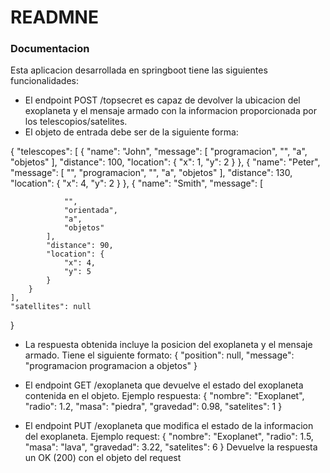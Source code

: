 # READMNE

### Documentacion
Esta aplicacion desarrollada en springboot tiene las siguientes funcionalidades:

* El endpoint POST /topsecret es capaz de devolver la ubicacion del exoplaneta y el mensaje armado con la informacion
proporcionada por los telescopios/satelites.
* El objeto de entrada debe ser de la siguiente forma:

{
    "telescopes": [
        {
            "name": "John",
            "message": [
                "programacion",
                "",
                "a",
                "objetos"
            ],
            "distance": 100,
            "location": {
                "x": 1,
                "y": 2
            }
        },
        {
            "name": "Peter",
            "message": [
                "",
                "programacion",
                "",
                "a",
                "objetos"
            ],
            "distance": 130,
            "location": {
                "x": 4,
                "y": 2
            }
        },
        {
            "name": "Smith",
            "message": [
               
                "",
                "orientada",
                "a",
                "objetos"
            ],
            "distance": 90,
            "location": {
                "x": 4,
                "y": 5
            }
        }
    ], 
    "satellites": null
}
* La respuesta obtenida incluye la posicion del exoplaneta y el mensaje armado. Tiene el siguiente formato:
{
    "position": null,
    "message": "programacion programacion a objetos"
}

* El endpoint GET /exoplaneta que devuelve el estado del exoplaneta contenida en el objeto. Ejemplo respuesta:
{
    "nombre": "Exoplanet",
    "radio": 1.2,
    "masa": "piedra",
    "gravedad": 0.98,
    "satelites": 1
}

* El endpoint PUT /exoplaneta que modifica el estado de la informacion del exoplaneta. Ejemplo request:
{
    "nombre": "Exoplanet",
    "radio": 1.5,
    "masa": "lava",
    "gravedad": 3.22,
    "satelites": 6
}
Devuelve la respuesta un OK (200) con el objeto del request

